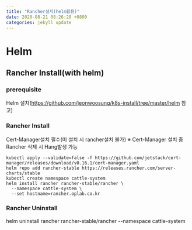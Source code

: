 ```yaml
---
title: "Rancher설치(helm활용)"
date: 2020-08-21 08:26:28 +0800
categories: jekyll update
---
```


# Helm 

## Rancher Install(with helm)

### prerequisite
Helm 설치(https://github.com/jeonwoosung/k8s-install/tree/master/helm 참고)
### Rancher Install

Cert-Manager설치 필수(미 설치 시 rancher설치 불가)
※ Cert-Manager 설치 중 Rancher 삭제 시 Hang발생 가능

    kubectl apply --validate=false -f https://github.com/jetstack/cert-manager/releases/download/v0.16.1/cert-manager.yaml
    helm repo add rancher-stable https://releases.rancher.com/server-charts/stable
    kubectl create namespace cattle-system
    helm install rancher rancher-stable/rancher \
      --namespace cattle-system \
      --set hostname=rancher.oplab.co.kr

### Rancher Uninstall
 helm uninstall  rancher rancher-stable/rancher  --namespace cattle-system
